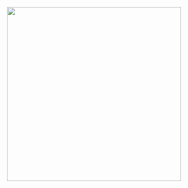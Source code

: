 <p align="center">
  <img width="400" src="https://raw.githubusercontent.com/MayconCabral/randomimgs/main/mike.gif">
</p>

